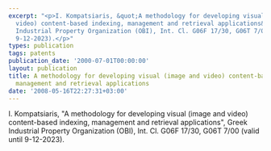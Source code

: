 ```yaml
---
excerpt: "<p>I. Kompatsiaris, &quot;A methodology for developing visual (image and
  video) content-based indexing, management and retrieval applications&quot;, Greek
  Industrial Property Organization (OBI), Int. Cl. G06F 17/30, G06T 7/00 (valid until
  9-12-2023).</p>"
types: publication
tags: patents
publication_date: '2000-07-01T00:00:00'
layout: publication
title: A methodology for developing visual (image and video) content-based indexing,
  management and retrieval applications
date: '2008-05-16T22:27:31+03:00'
---
```

<p>I. Kompatsiaris, &quot;A methodology for developing visual (image and video) content-based indexing, management and retrieval applications&quot;, Greek Industrial Property Organization (OBI), Int. Cl. G06F 17/30, G06T 7/00 (valid until 9-12-2023).</p>
